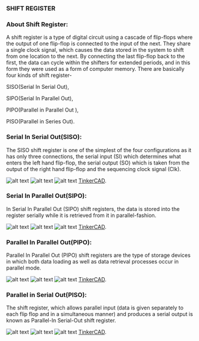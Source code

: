 ### SHIFT REGISTER


### About Shift Register:
A shift register is a type of digital circuit using a cascade of flip-flops where the output of one flip-flop is connected to the input of the next. They share a single clock signal, which causes the data stored in the system to shift from one location to the next.
By connecting the last flip-flop back to the first, the data can cycle within the shifters for extended periods,
and in this form they were used as a form of computer memory.
There are basically four kinds of shift register-

SISO(Serial In Serial Out),

SIPO(Serial In Parallel Out),

PIPO(Parallel in Parallel Out ),

PISO(Parallel in Series Out).
### Serial In Serial Out(SISO):

The SISO shift register is one of the simplest of the four configurations as it has only three connections, the serial input (SI) which determines what enters the left hand flip-flop, the serial output (SO) which is taken from the output of the right hand flip-flop and the sequencing clock signal (Clk).

![alt text](./siso/siso.png)
![alt text](./siso/sisocomponent1.png)
![alt text](./siso/tinkercad.png)
<a href="https://www.tinkercad.com/things/8yaRpqmOOsN-siso-shift-register/editel?sharecode=WN-gML5JJaRJ0daAXs9COjbNC5Si1LZtDquynghaLKg">TinkerCAD</a>.

### Serial In Parallel Out(SIPO):

In Serial In Parallel Out (SIPO) shift registers, the data is stored into the register serially while it is retrieved from it in parallel-fashion.

![alt text](./SIPO/sipo.png)
![alt text](./SIPO/sipocomponents.png)
![alt text](./SIPO/SIPO%20SHIFT%20REGISTER.png)
<a href="https://www.tinkercad.com/things/7i8ZuN4J1CX-sipo-shift-register/editel?sharecode=lvKs4dsC_rzlaAS2RA3iVzjHh8fnW36RHzlawBnWg9U">TinkerCAD</a>.

### Parallel In  Parallel Out(PIPO):

Parallel In Parallel Out (PIPO) shift registers are the type of storage devices in which both data loading as well as data retrieval processes occur in parallel mode.

![alt text](./PIPO/pipo.png)
![alt text](./PIPO/pipocomponent.png)
![alt text](./PIPO/PIPO%20SHIFT%20REGISTER.png)
<a href="https://www.tinkercad.com/things/7kjGcoKtgVG-pipo-shift-register/editel?sharecode=LsjWZRF2BHl9sI0PL3h_NrK7PX97HKgca772kbSi_6c">TinkerCAD</a>.

### Parallel in Serial Out(PISO):

The shift register, which allows parallel input (data is given separately to each flip flop and in a simultaneous manner) and produces a serial output is known as Parallel-In Serial-Out shift register.

![alt text](./PISO/piso.png)
![alt text](./PISO/pisocomponents.png)
![alt text](./PISO/PISO.png)
<a href="https://www.tinkercad.com/things/kuZuwS53wcW-piso-shift-register/editel?sharecode=V7J9PvrVIHo50Wl7mhhqhlb_VUqkRB0-otOZUyUk6ho">TinkerCAD</a>.








